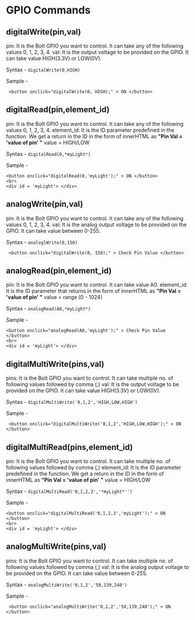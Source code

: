 # GPIO Commands

## digitalWrite(pin,val)

pin: It is the Bolt GPIO you want to control. It can take any of the following values 0, 1, 2, 3, 4.
val: It is the output voltage to be provided on the GPIO. It can take value HIGH(3.3V) or LOW(0V).

Syntax - `digitalWrite(0,HIGH)`

Sample - 
```
 <button onclick="digitalWrite(0, HIGH);" > ON </button>
```

## digitalRead(pin,element_id)

pin: It is the Bolt GPIO you want to control. It can take any of the following values 0, 1, 2, 3, 4.
element_id: It is the ID parameter predefined in the function. We get a return in the ID in the form of innerHTML as **"Pin Val = 'value of pin' "**
value = HIGH/LOW

Syntax - `digitalRead(0,*myLight*)`

Sample -
```
<button onclick="digitalRead(0,'myLight');" > ON </button>
<br>
<div id = 'myLight'> </div>
```

## analogWrite(pin,val)

pin: It is the Bolt GPIO you want to control. It can take any of the following values 0, 1, 2, 3, 4.
val: It is the analog output voltage to be provided on the GPIO. It can take value between 0-255.

Syntax - `analoglWrite(0,150)`
```
 <button onclick="digitalWrite(0, 150);" > Check Pin Value </button>
```

## analogRead(pin,element_id)

pin: It is the Bolt GPIO you want to control. It can take value A0.
element_id: It is the ID parameter that returns in the form of innerHTML as **"Pin Val = 'value of pin' "**
value = range (0 - 1024)

Syntax - `analogRead(A0,*myLight*)`

Sample -
```
<button onclick="analogRead(A0,'myLight');" > Check Pin Value </button>
<br>
<div id = 'myLight'> </div>
```

## digitalMultiWrite(pins,val)

pins: It is the Bolt GPIO you want to control. It can take multiple no. of following values followed by comma (,)
val: It is the output voltage to be provided on the GPIO. It can take value HIGH(3.3V) or LOW(0V).

Syntax - `digitalMultiWrite('0,1,2','HIGH,LOW,HIGH')`

Sample - 
```
 <button onclick="digitalMultiWrite('0,1,2','HIGH,LOW,HIGH');" > ON </button>
```

## digitalMultiRead(pins,element_id)

pin: It is the Bolt GPIO you want to control. It can take multiple no. of following values followed by comma (,)
element_id: It is the ID parameter predefined in the function. We get a return in the ID in the form of innerHTML as **"Pin Val = 'value of pin' "**
value = HIGH/LOW

Syntax - `digitalMultiRead('0,1,2,3','*myLight*'')`

Sample -
```
<button onclick="digitalMultiRead('0,1,2,3','myLight');" > ON </button>
<br>
<div id = 'myLight'> </div>
```


## analogMultiWrite(pins,val)

pins: It is the Bolt GPIO you want to control. It can take multiple no. of following values followed by comma (,)
val: It is the analog output voltage to be provided on the GPIO. It can take value between 0-255.

Syntax - `analogMultiWrite('0,1,2','50,139,240')`

Sample - 
```
 <button onclick="analogMultiWrite('0,1,2','50,139,240');" > ON </button>
```

